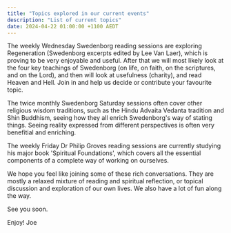 ```yaml
---
title: "Topics explored in our current events"
description: "List of current topics"
date: 2024-04-22 01:00:00 +1100 AEDT
---
```


The weekly Wednesday Swedenborg reading sessions are exploring Regeneration (Swedenborg excerpts edited by Lee Van Laer), which is proving to be very enjoyable and useful. After that we will most likely look at the four key teachings of Swedenborg (on life, on faith, on the scriptures, and on the Lord), and then will look at usefulness (charity), and read Heaven and Hell. Join in and help us decide or contribute your favourite topic.

The twice monthly Swedenborg Saturday sessions often cover other religious wisdom traditions, such as the Hindu Advaita Vedanta tradition and Shin Buddhism, seeing how they all enrich Swedenborg's way of stating things. Seeing reality expressed from different perspectives is often very benefitial and enriching.

The weekly Friday Dr Philip Groves reading sessions are currently studying his major book 'Spiritual Foundations', which covers all the essential components of a complete way of working on ourselves.

We hope you feel like joining some of these rich conversations. They are mostly a relaxed mixture of reading and spiritual reflection, or topical discussion and exploration of our own lives. We also have a lot of fun along the way.

See you soon.

Enjoy!
Joe